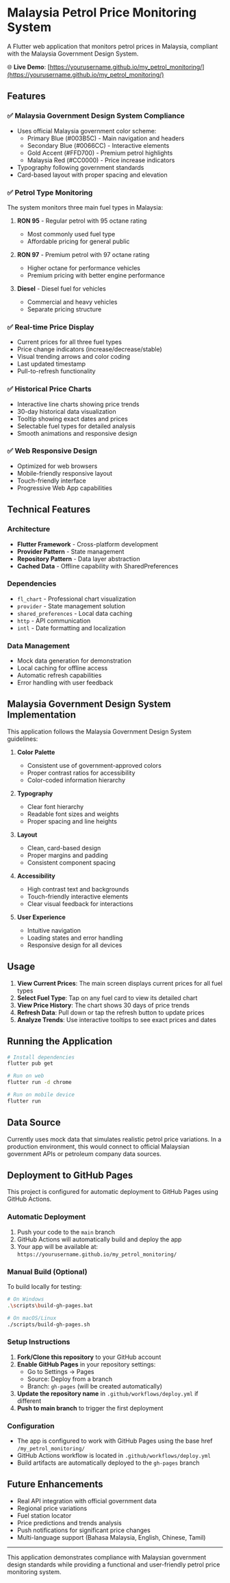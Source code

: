 # Malaysia Petrol Price Monitoring System

A Flutter web application that monitors petrol prices in Malaysia, compliant with the Malaysia Government Design System.

🌐 **Live Demo**: [https://yourusername.github.io/my_petrol_monitoring/](https://yourusername.github.io/my_petrol_monitoring/)

## Features

### ✅ Malaysia Government Design System Compliance

- Uses official Malaysia government color scheme:
  - Primary Blue (#003B5C) - Main navigation and headers
  - Secondary Blue (#0066CC) - Interactive elements
  - Gold Accent (#FFD700) - Premium petrol highlights
  - Malaysia Red (#CC0000) - Price increase indicators
- Typography following government standards
- Card-based layout with proper spacing and elevation

### ✅ Petrol Type Monitoring

The system monitors three main fuel types in Malaysia:

1. **RON 95** - Regular petrol with 95 octane rating

   - Most commonly used fuel type
   - Affordable pricing for general public

2. **RON 97** - Premium petrol with 97 octane rating

   - Higher octane for performance vehicles
   - Premium pricing with better engine performance

3. **Diesel** - Diesel fuel for vehicles
   - Commercial and heavy vehicles
   - Separate pricing structure

### ✅ Real-time Price Display

- Current prices for all three fuel types
- Price change indicators (increase/decrease/stable)
- Visual trending arrows and color coding
- Last updated timestamp
- Pull-to-refresh functionality

### ✅ Historical Price Charts

- Interactive line charts showing price trends
- 30-day historical data visualization
- Tooltip showing exact dates and prices
- Selectable fuel types for detailed analysis
- Smooth animations and responsive design

### ✅ Web Responsive Design

- Optimized for web browsers
- Mobile-friendly responsive layout
- Touch-friendly interface
- Progressive Web App capabilities

## Technical Features

### Architecture

- **Flutter Framework** - Cross-platform development
- **Provider Pattern** - State management
- **Repository Pattern** - Data layer abstraction
- **Cached Data** - Offline capability with SharedPreferences

### Dependencies

- `fl_chart` - Professional chart visualization
- `provider` - State management solution
- `shared_preferences` - Local data caching
- `http` - API communication
- `intl` - Date formatting and localization

### Data Management

- Mock data generation for demonstration
- Local caching for offline access
- Automatic refresh capabilities
- Error handling with user feedback

## Malaysia Government Design System Implementation

This application follows the Malaysia Government Design System guidelines:

1. **Color Palette**

   - Consistent use of government-approved colors
   - Proper contrast ratios for accessibility
   - Color-coded information hierarchy

2. **Typography**

   - Clear font hierarchy
   - Readable font sizes and weights
   - Proper spacing and line heights

3. **Layout**

   - Clean, card-based design
   - Proper margins and padding
   - Consistent component spacing

4. **Accessibility**

   - High contrast text and backgrounds
   - Touch-friendly interactive elements
   - Clear visual feedback for interactions

5. **User Experience**
   - Intuitive navigation
   - Loading states and error handling
   - Responsive design for all devices

## Usage

1. **View Current Prices**: The main screen displays current prices for all fuel types
2. **Select Fuel Type**: Tap on any fuel card to view its detailed chart
3. **View Price History**: The chart shows 30 days of price trends
4. **Refresh Data**: Pull down or tap the refresh button to update prices
5. **Analyze Trends**: Use interactive tooltips to see exact prices and dates

## Running the Application

```bash
# Install dependencies
flutter pub get

# Run on web
flutter run -d chrome

# Run on mobile device
flutter run
```

## Data Source

Currently uses mock data that simulates realistic petrol price variations. In a production environment, this would connect to official Malaysian government APIs or petroleum company data sources.

## Deployment to GitHub Pages

This project is configured for automatic deployment to GitHub Pages using GitHub Actions.

### Automatic Deployment

1. Push your code to the `main` branch
2. GitHub Actions will automatically build and deploy the app
3. Your app will be available at: `https://yourusername.github.io/my_petrol_monitoring/`

### Manual Build (Optional)

To build locally for testing:

```bash
# On Windows
.\scripts\build-gh-pages.bat

# On macOS/Linux
./scripts/build-gh-pages.sh
```

### Setup Instructions

1. **Fork/Clone this repository** to your GitHub account
2. **Enable GitHub Pages** in your repository settings:
   - Go to Settings → Pages
   - Source: Deploy from a branch
   - Branch: `gh-pages` (will be created automatically)
3. **Update the repository name** in `.github/workflows/deploy.yml` if different
4. **Push to main branch** to trigger the first deployment

### Configuration

- The app is configured to work with GitHub Pages using the base href `/my_petrol_monitoring/`
- GitHub Actions workflow is located in `.github/workflows/deploy.yml`
- Build artifacts are automatically deployed to the `gh-pages` branch

## Future Enhancements

- Real API integration with official government data
- Regional price variations
- Fuel station locator
- Price predictions and trends analysis
- Push notifications for significant price changes
- Multi-language support (Bahasa Malaysia, English, Chinese, Tamil)

---

This application demonstrates compliance with Malaysian government design standards while providing a functional and user-friendly petrol price monitoring system.
